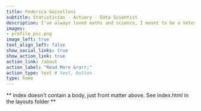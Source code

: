 ```yaml
---
title: Federica Gazzelloni
subtitle: Statistician - Actuary - Data Scientist
description: I've always loved maths and science, I meant to be a Veterinary, I wanted to do ballet classes, teach gymnastic, be an economist, a psychologist... Many years passed since I started the journey of my career as an investigator, it turned out to be an everyday challenge with tasks to solve, and most importantly a continuous learning path.
images:
- profile_pic.png
image_left: true
text_align_left: false
show_social_links: true
show_action_link: true
action_link: /about
action_label: "Read More &rarr;"
action_type: text # text, button
type: home
---
```


** index doesn't contain a body, just front matter above.
See index.html in the layouts folder **
